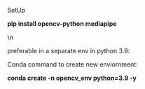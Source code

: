 SetUp

**pip install opencv-python mediapipe**

\n

preferable in a separate env in python 3.9:

Conda command to create new enviornment:

**conda create -n opencv_env python=3.9 -y**   

